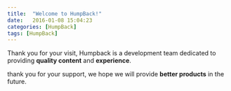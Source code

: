 ```yaml
---
title:  "Welcome to HumpBack!"
date:   2016-01-08 15:04:23
categories: [HumpBack]
tags: [HumpBack]
---
```

Thank you for your visit, Humpback is a development team dedicated to providing **quality content** and **experience**.

thank you for your support, we hope we will provide **better products** in the future.


